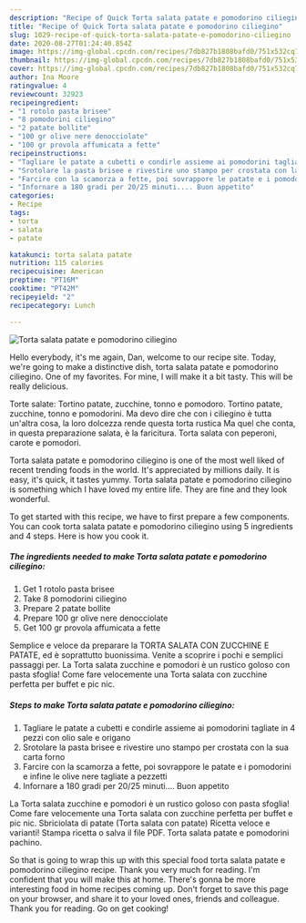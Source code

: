 ```yaml
---
description: "Recipe of Quick Torta salata patate e pomodorino ciliegino"
title: "Recipe of Quick Torta salata patate e pomodorino ciliegino"
slug: 1029-recipe-of-quick-torta-salata-patate-e-pomodorino-ciliegino
date: 2020-08-27T01:24:40.854Z
image: https://img-global.cpcdn.com/recipes/7db827b1808bafd0/751x532cq70/torta-salata-patate-e-pomodorino-ciliegino-recipe-main-photo.jpg
thumbnail: https://img-global.cpcdn.com/recipes/7db827b1808bafd0/751x532cq70/torta-salata-patate-e-pomodorino-ciliegino-recipe-main-photo.jpg
cover: https://img-global.cpcdn.com/recipes/7db827b1808bafd0/751x532cq70/torta-salata-patate-e-pomodorino-ciliegino-recipe-main-photo.jpg
author: Ina Moore
ratingvalue: 4
reviewcount: 32923
recipeingredient:
- "1 rotolo pasta brisee"
- "8 pomodorini ciliegino"
- "2 patate bollite"
- "100 gr olive nere denocciolate"
- "100 gr provola affumicata a fette"
recipeinstructions:
- "Tagliare le patate a cubetti e condirle assieme ai pomodorini tagliate in 4 pezzi con olio sale e origano"
- "Srotolare la pasta brisee e rivestire uno stampo per crostata con la sua carta forno"
- "Farcire con la scamorza a fette, poi sovrappore le patate e i pomodorini e infine le olive nere tagliate a pezzetti"
- "Infornare a 180 gradi per 20/25 minuti.... Buon appetito"
categories:
- Recipe
tags:
- torta
- salata
- patate

katakunci: torta salata patate 
nutrition: 115 calories
recipecuisine: American
preptime: "PT16M"
cooktime: "PT42M"
recipeyield: "2"
recipecategory: Lunch

---
```



![Torta salata patate e pomodorino ciliegino](https://img-global.cpcdn.com/recipes/7db827b1808bafd0/751x532cq70/torta-salata-patate-e-pomodorino-ciliegino-recipe-main-photo.jpg)

Hello everybody, it's me again, Dan, welcome to our recipe site. Today, we're going to make a distinctive dish, torta salata patate e pomodorino ciliegino. One of my favorites. For mine, I will make it a bit tasty. This will be really delicious.

Torte salate: Tortino patate, zucchine, tonno e pomodoro. Tortino patate, zucchine, tonno e pomodorini. Ma devo dire che con i ciliegino è tutta un&#39;altra cosa, la loro dolcezza rende questa torta rustica Ma quel che conta, in questa preparazione salata, è la faricitura. Torta salata con peperoni, carote e pomodori.

Torta salata patate e pomodorino ciliegino is one of the most well liked of recent trending foods in the world. It's appreciated by millions daily. It is easy, it's quick, it tastes yummy. Torta salata patate e pomodorino ciliegino is something which I have loved my entire life. They are fine and they look wonderful.


To get started with this recipe, we have to first prepare a few components. You can cook torta salata patate e pomodorino ciliegino using 5 ingredients and 4 steps. Here is how you cook it.

<!--inarticleads1-->

##### The ingredients needed to make Torta salata patate e pomodorino ciliegino:

1. Get 1 rotolo pasta brisee
1. Take 8 pomodorini ciliegino
1. Prepare 2 patate bollite
1. Prepare 100 gr olive nere denocciolate
1. Get 100 gr provola affumicata a fette


Semplice e veloce da preparare la TORTA SALATA CON ZUCCHINE E PATATE, ed è soprattutto buonissima. Venite a scoprire i pochi e semplici passaggi per. La Torta salata zucchine e pomodori è un rustico goloso con pasta sfoglia! Come fare velocemente una Torta salata con zucchine perfetta per buffet e pic nic. 

<!--inarticleads2-->

##### Steps to make Torta salata patate e pomodorino ciliegino:

1. Tagliare le patate a cubetti e condirle assieme ai pomodorini tagliate in 4 pezzi con olio sale e origano
1. Srotolare la pasta brisee e rivestire uno stampo per crostata con la sua carta forno
1. Farcire con la scamorza a fette, poi sovrappore le patate e i pomodorini e infine le olive nere tagliate a pezzetti
1. Infornare a 180 gradi per 20/25 minuti.... Buon appetito


La Torta salata zucchine e pomodori è un rustico goloso con pasta sfoglia! Come fare velocemente una Torta salata con zucchine perfetta per buffet e pic nic. Sbriciolata di patate (Torta salata con patate) Ricetta veloce e varianti! Stampa ricetta o salva il file PDF. Torta salata patate e pomodorini pachino. 

So that is going to wrap this up with this special food torta salata patate e pomodorino ciliegino recipe. Thank you very much for reading. I'm confident that you will make this at home. There's gonna be more interesting food in home recipes coming up. Don't forget to save this page on your browser, and share it to your loved ones, friends and colleague. Thank you for reading. Go on get cooking!
